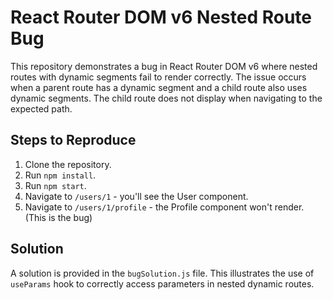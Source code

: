# React Router DOM v6 Nested Route Bug

This repository demonstrates a bug in React Router DOM v6 where nested routes with dynamic segments fail to render correctly.  The issue occurs when a parent route has a dynamic segment and a child route also uses dynamic segments.  The child route does not display when navigating to the expected path.

## Steps to Reproduce

1. Clone the repository.
2. Run `npm install`.
3. Run `npm start`.
4. Navigate to `/users/1` - you'll see the User component.
5. Navigate to `/users/1/profile` - the Profile component won't render. (This is the bug)

## Solution

A solution is provided in the `bugSolution.js` file.  This illustrates the use of `useParams` hook to correctly access parameters in nested dynamic routes.
